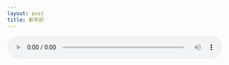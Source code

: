 ```yaml
---
layout: post
title: 新年好
---
```


<audio src="https://raw.githubusercontent.com/shawlynchen/shawlynchen.github.io/master/images/2017-01-01-新年好.mp3" controls preload="meta" style="width:100%;" loop></audio>
